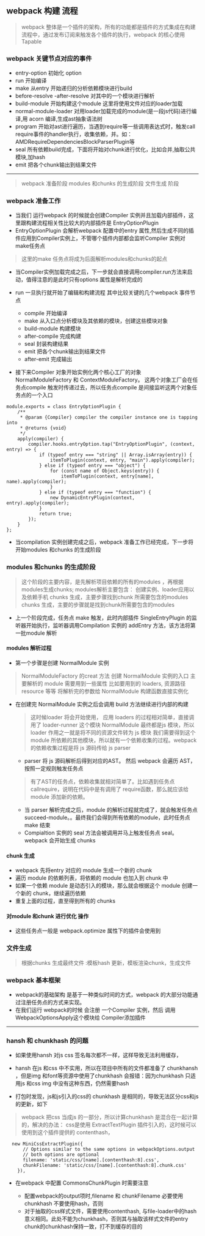 ## webpack 构建 流程
> webpack 整体是一个插件的架构，所有的功能都是插件的方式集成在构建流程中，通过发布订阅来触发各个插件的执行，webpack 的核心使用Tapable

### webpack 关键节点对应的事件
* entry-option 初始化 option
* run 开始编译
* make 从entry 开始递归的分析依赖模块进行build
* before-resolve -after-resolve 对其中的一个模块进行解析
* build-module 开始构建这个module 这里将使用文件对应的loader加载
* normal-module-loader 对用loader加载完成的module(是一段js代码)进行编译,用 acorn 编译,生成ast抽象语法树
* program 开始对ast进行遍历，当遇到require等一些调用表达式时，触发call require事件的handler执行，收集依赖，并。如：AMDRequireDependenciesBlockParserPlugin等
* seal 所有依赖build完成，下面将开始对chunk进行优化，比如合并,抽取公共模块,加hash
* emit 把各个chunk输出到结果文件

----

> webpack 准备阶段
> modules 和chunks 的生成阶段
> 文件生成 阶段


### webpack 准备工作
*  当我们 运行webpack 的时候就会创建Compiler 实例并且加载内部插件，这里跟构建流程相关性比较大的内部插件是 EntryOptionPlugin
* EntryOptionPlugin 会解析webpack 配置中的entry 属性,然后生成不同的插件应用到Compiler实例上，不管哪个插件内部都会监听Compiler 实例对make任务点

> 这里的make  任务点将成为后面解析modules和chunks的起点

* 当Compiler实例加载完成之后，下一步就会直接调用compiler.run方法来启动，值得注意的是此时只有options 属性是解析完成的

* run 一旦执行就开始了编辑和构建流程 其中比较关键的几个webpack 事件节点
   * compile 开始编译
   *  make 从入口点分析模块及其依赖的模块，创建这些模块对象
   *  build-module 构建模块
   *  after-compile 完成构建
   *  seal 封装构建结果
   *  emit 把各个chunk输出到结果文件
   *  after-emit 完成输出


* 接下来Compiler 对象开始实例化两个核心工厂的对象 NormalModuleFactory 和 ContextModuleFactory。 这两个对象工厂会在任务点compile 触发时传递过去，所以任务点compile 是间接监听这两个对象任务点的一个入口





```
module.exports = class EntryOptionPlugin {
	/**
	 * @param {Compiler} compiler the compiler instance one is tapping into
	 * @returns {void}
	 */
	apply(compiler) {
		compiler.hooks.entryOption.tap("EntryOptionPlugin", (context, entry) => {
			if (typeof entry === "string" || Array.isArray(entry)) {
				itemToPlugin(context, entry, "main").apply(compiler);
			} else if (typeof entry === "object") {
				for (const name of Object.keys(entry)) {
					itemToPlugin(context, entry[name], name).apply(compiler);
				}
			} else if (typeof entry === "function") {
				new DynamicEntryPlugin(context, entry).apply(compiler);
			}
			return true;
		});
	}
};
```
* 当compilation 实例创建完成之后，webpack 准备工作已经完成，下一步将开始modules 和chunks 的生成阶段


### modules 和chunks 的生成阶段

> 这个阶段的主要内容，是先解析项目依赖的所有的modules ，再根据modules生成chunks;
modules解析主要包含： 创建实例、loader应用以及依赖手机 chunks 生成，主要步骤找到chunk 所需要包含的modules
> chunks 生成，主要的步骤就是找到chunk所需要包含的modules

*  上一个阶段完成，任务点 make 触发，此时内部插件 SingleEntryPlugin 的监听器开始执行，监听器调用Compilation 实例的 addEntry 方法，该方法将第一批module 解析

 #### modules 解析过程
 * 第一个步骤是创建 NormalModule 实例
  > NormalModuleFactory 的creat 方法 创建 NormalModule 实例的入口 主要解析的 module 需要用到一些属性
    比如要用到的 loaders, 资源路径 resource 等等 将解析完的参数给 NormalModule 构建函数直接实例化
 * 在创建完 NormalModule 实例之后会调用 build 方法继续进行内部的构建
   > 这时候loader 将会开始使用， 应用 loaders 的过程相对简单，直接调用了 loader-runner 这个模块
   > NormalModule 最终都是js 模块，所以loader 作用之一就是将不同的资源文件转为 js 模块
   > 我们需要得到这个 module 所依赖的其他模块，所以就有一个依赖收集的过程。webpack 的依赖收集过程是将 js 源码传给 js parser
   * parser 将 js 源码解析后得到对应的AST。 然后 webpack 会遍历 AST，按照一定规则触发任务点
   > 有了AST的任务点，依赖收集就相对简单了。比如遇到任务点 callrequire，说明在代码中是有调用了 require函数，那么就应该给 module 添加新的依赖。
   * 当 parser 解析完成之后，module 的解析过程就完成了，就会触发任务点 succeed-module。。最终我们会得到所有依赖的module，此时任务点 make 结束
   * Compialtion 实例的 seal 方法会被调用并马上触发任务点 seal。 webpack 会开始生成 chunks
####  chunk  生成
* webpack 先将entry 对应的 module 生成一个新的 chunk
* 遍历 module 的依赖列表，将依赖的 module 也加入到 chunk 中
* 如果一个依赖 module 是动态引入的模块，那么就会根据这个 module 创建一个新的 chunk，继续遍历依赖
* 重复上面的过程，直至得到所有的 chunks

#### 对module 和chunk 进行优化 操作
* 这些任务点一般是 webpack.optimize 属性下的插件会使用到


###  文件生成
>根据chunks 生成最终文件 :模板hash 更新，模板渲染chunk，生成文件

###  webpack 基本框架
* webpack的基础架构 是基于一种类似时间的方式，webpack 的大部分功能通过注册任务点的方式来实现。
* 在我们运行 webpack的时候 会注册 一个Compiler 实例，然后 调用WebpackOptionsApply这个模块给 Compiler添加插件


---- 

###  hansh 和 chunkhash 的问题

* 如果使用hansh 对js css 签名每次都不一样，这样导致无法利用缓存，

* hansh 在js 和css 中不实用，所以在项目中所有的文件都准备了
chunkhansh ，但是img 和font等资源中使用了chunkhash 会报错：因为chunkhash 只适用js 和css img 中没有这种东西，仍然需要hash

* 打包时发现，js和js引入的css的 chunkhash 是相同的，导致无法区分css和js的更新，如下

> webpack 把css 当成js 的一部分，所以计算chunkhash 是混合在一起计算的，解决的办法： css是使用 ExtractTextPlugin 插件引入的，这时候可以使用到这个插件提供的 contenthash，


```
  new MiniCssExtractPlugin({
      // Options similar to the same options in webpackOptions.output
      // both options are optional
      filename: 'static/css/[name].[contenthash:8].css',
      chunkFilename: 'static/css/[name].[contenthash:8].chunk.css'
    }),
```


* 在webpack 中配置 CommonsChunkPlugin 时需要注意
    
    *  配置webpack的output项时,filename 和 chunkFilename 必要使用chunkhash 不要使用hash，否则
    * 对于抽取的css样式文件，需要使用contenthash, 与file-loader中的hash意义相同。此处不能为chunkhash，否则其与抽取该样式文件的entry chunk的chunkhash保持一致，打不到缓存的目的


































